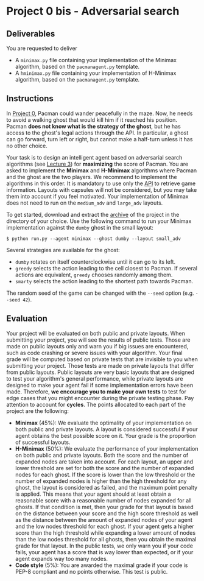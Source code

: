 # Project 0 bis - Adversarial search

## Deliverables

You are requested to deliver
- A `minimax.py` file containing your implementation of the Minimax algorithm, based on the `pacmanagent.py` template.
- A `hminimax.py` file containing your implementation of H-Minimax algorithm, based on the `pacmanagent.py` template.

## Instructions

In [Project 0](../project0), Pacman could wander peacefully in the maze. Now, he needs to avoid a walking ghost that would kill him if it reached his position. Pacman **does not know what is the strategy of the ghost**, but he has access to the ghost's legal actions through the API. In particular, a ghost can go forward, turn left or right, but cannot make a half-turn unless it has no other choice.

Your task is to design an intelligent agent based on adversarial search algorithms (see [Lecture 3](https://glouppe.github.io/info8006-introduction-to-ai/?p=lecture3.md)) for **maximizing** the score of Pacman. You are asked to implement the **Minimax** and **H-Minimax** algorithms where Pacman and the ghost are the two players. We recommend to implement the algorithms in this order. It is mandatory to use only the [API](..#api) to retrieve game information. Layouts with capsules will not be considered, but you may take them into account if you feel motivated. Your implementation of Minimax does not need to run on the `medium_adv` and `large_adv` layouts.

To get started, download and extract the [archive](../project0bis.zip?raw=true) of the project in the directory of your choice. Use the following command to run your Minimax implementation against the `dumby` ghost in the small layout:
```console
$ python run.py --agent minimax --ghost dumby --layout small_adv
```

Several strategies are available for the ghost:
- `dumby` rotates on itself counterclockwise until it can go to its left.
- `greedy` selects the action leading to the cell closest to Pacman. If several actions are equivalent, `greedy` chooses randomly among them.
- `smarty` selects the action leading to the shortest path towards Pacman.

The random seed of the game can be changed with the `--seed` option (e.g. `--seed 42`).

## Evaluation

Your project will be evaluated on both public and private layouts. When submitting your project, you will see the results of public tests. Those are made on public layouts only and warn you if big issues are encountered, such as code crashing or severe issues with your algorithm. Your final grade will be computed based on private tests that are invisible to you when submitting your project. Those tests are made on private layouts that differ from public layouts. Public layouts are very basic layouts that are designed to test your algorithm's general performance, while private layouts are designed to make your agent fail if some implementation errors have been made. Therefore, **we encourage you to make your own tests** to test for edge cases that you might encounter during the private testing phase. Pay attention to account for **cycles**. The points allocated to each part of the project are the following:

- **Minimax** (45%): We evaluate the optimality of your implementation on both public and private layouts. A layout is considered successful if your agent obtains the best possible score on it. Your grade is the proportion of successful layouts.
- **H-Minimax** (50%): We evaluate the performance of your implementation on both public and private layouts. Both the score and the number of expanded nodes are taken into account. For each layout, an upper and lower threshold are set for both the score and the number of expanded nodes for each ghost. If the score is lower than the low threshold or the number of expanded nodes is higher than the high threshold for any ghost, the layout is considered as failed, and the maximum point penalty is applied. This means that your agent should at least obtain a reasonable score with a reasonable number of nodes expanded for all ghosts. If that condition is met, then your grade for that layout is based on the distance between your score and the high score threshold as well as the distance between the amount of expanded nodes of your agent and the low nodes threshold for each ghost. If your agent gets a higher score than the high threshold while expanding a lower amount of nodes than the low nodes threshold for all ghosts, then you obtain the maximal grade for that layout. In the public tests, we only warn you if your code fails, your agent has a score that is way lower than expected, or if your agent expands way too many nodes.
- **Code style** (5%): You are awarded the maximal grade if your code is PEP-8 compliant and no points otherwise. This test is public.
